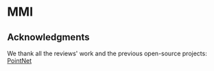 # MMI
 
## Acknowledgments
We thank all the reviews' work and the previous open-source projects:
[PointNet](https://github.com/erikwijmans/Pointnet2_PyTorch.git)
